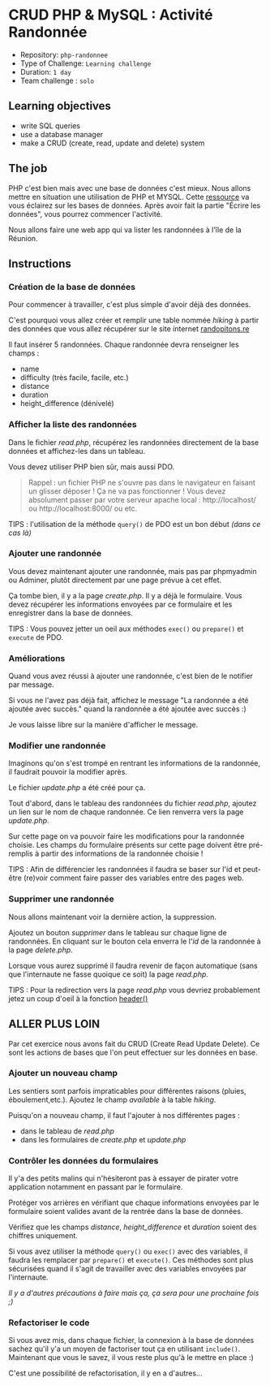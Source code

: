 # CRUD PHP & MySQL : Activité Randonnée

- Repository: `php-randonnee`
- Type of Challenge: `Learning challenge`
- Duration: `1 day`
- Team challenge : `solo`

## Learning objectives

* write SQL queries
* use a database manager
* make a CRUD (create, read, update and delete) system

## The job

PHP c'est bien mais avec une base de données c'est mieux. Nous allons mettre en situation une utilisation de PHP et MYSQL.
Cette [ressource](https://openclassrooms.com/courses/concevez-votre-site-web-avec-php-et-mysql/presentation-des-bases-de-donnees-2) va vous éclairez sur les bases de données.
Après avoir fait la partie "Écrire les données", vous pourrez commencer l'activité.

Nous allons faire une web app qui va lister les randonnées à l'île de la Réunion.

## Instructions

### Création de la base de données

Pour commencer à travailler, c'est plus simple d'avoir déjà des données.

C'est pourquoi vous allez créer et remplir une table nommée *hiking* à partir des données que
vous allez récupérer sur le site internet [randopitons.re](https://www.randopitons.re)

Il faut insérer 5 randonnées. Chaque randonnée devra renseigner les champs :
* name
* difficulty (très facile, facile, etc.)
* distance
* duration
* height_difference (dénivelé)

### Afficher la liste des randonnées

Dans le fichier *read.php*, récupérez les randonnées directement de la base données et affichez-les dans un tableau.

Vous devez utiliser PHP bien sûr, mais aussi PDO.

> Rappel : un fichier PHP ne s'ouvre pas dans le navigateur en faisant un glisser déposer ! Ça ne va pas fonctionner !
Vous devez absolument passer par votre serveur apache local : http://localhost/ ou http://localhost:8000/ ou etc.

TIPS : l'utilisation de la méthode ```query()``` de PDO est un bon début *(dans ce cas là)*

### Ajouter une randonnée

Vous devez maintenant ajouter une randonnée, mais pas par phpmyadmin ou Adminer, plutôt directement par une page prévue à cet effet.

Ça tombe bien, il y a la page *create.php*. Il y a déjà le formulaire. Vous devez récupérer les informations envoyées par ce formulaire et les enregistrer
dans la base de données.

TIPS : Vous pouvez jetter un oeil aux méthodes ```exec()``` ou ```prepare()``` et ```execute``` de PDO.

### Améliorations

Quand vous avez réussi à ajouter une randonnée, c'est bien de le notifier par message.

Si vous ne l'avez pas déjà fait, affichez le message "La randonnée a été ajoutée avec succès." quand la randonnée a été ajoutée avec succès :)

Je vous laisse libre sur la manière d'afficher le message.

### Modifier une randonnée

Imaginons qu'on s'est trompé en rentrant les informations de la randonnée, il faudrait pouvoir la modifier après.

Le fichier *update.php* a été créé pour ça.

Tout d'abord, dans le tableau des randonnées du fichier *read.php*, ajoutez un lien sur le nom de chaque randonnée. Ce lien renverra vers la page *update.php*.

Sur cette page on va pouvoir faire les modifications pour la randonnée choisie. Les champs du formulaire présents sur cette page doivent être pré-remplis à partir
des informations de la randonnée choisie !

TIPS : Afin de différencier les randonnées il faudra se baser sur l'id et peut-être (re)voir comment faire passer des variables entre des pages web.

### Supprimer une randonnée

Nous allons maintenant voir la dernière action, la suppression.

Ajoutez un bouton *supprimer* dans le tableau sur chaque ligne de randonnées. En cliquant sur le bouton cela enverra le l'*id* de la randonnée à la page *delete.php*.

Lorsque vous aurez supprimé il faudra revenir de façon automatique (sans que l'internaute ne fasse quoique ce soit) la page *read.php*.

TIPS : Pour la redirection vers la page *read.php* vous devriez probablement jetez un coup d'oeil à la fonction [header()](http://php.net/manual/fr/function.header.php)

## ALLER PLUS LOIN

Par cet exercice nous avons fait du CRUD (Create Read Update Delete). Ce sont les actions de bases que l'on peut effectuer sur les données en base.

### Ajouter un nouveau champ

Les sentiers sont parfois impraticables pour différentes raisons (pluies, éboulement,etc.). Ajoutez le champ *available* à la table *hiking*.

Puisqu'on a nouveau champ, il faut l'ajouter à nos différentes pages :
* dans le tableau de *read.php*
* dans les formulaires de *create.php* et *update.php*

### Contrôler les données du formulaires

Il y'a des petits malins qui n'hésiteront pas à essayer de pirater votre application notamment en passant par le formulaire.

Protéger vos arrières en vérifiant que chaque informations envoyées par le formulaire soient valides avant de la rentrée dans la base de données.

Vérifiez que les champs *distance*, *height_difference* et *duration* soient des chiffres uniquement.

Si vous avez utiliser la méthode ```query()``` ou ```exec()``` avec des variables, il faudra les remplacer par ```prepare()``` et ```execute()```. Ces méthodes sont plus sécurisées quand il s'agit de travailler avec des variables envoyées par l'internaute.

*Il y a d'autres précautions à faire mais ça, ça sera pour une prochaine fois ;)*

### Refactoriser le code

Si vous avez mis, dans chaque fichier, la connexion à la base de données sachez qu'il y'a un moyen de factoriser tout ça en utilisant ```include()```. Maintenant que vous le savez, il vous reste plus qu'à le mettre en place :)

C'est une possibilité de refactorisation, il y en a d'autres...

